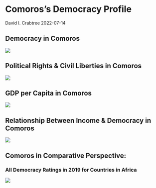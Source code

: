 Comoros’s Democracy Profile
================
David I. Crabtree
2022-07-14

## Democracy in Comoros

![](C:\Users\David\Desktop\PROGRA~1\FILESA~1\DEMOCR~1\reports\COMORO~1/figure-gfm/Demscore-1.png)<!-- -->

## Political Rights & Civil Liberties in Comoros

![](C:\Users\David\Desktop\PROGRA~1\FILESA~1\DEMOCR~1\reports\COMORO~1/figure-gfm/Political%20Rights%20&%20Civil%20Libs-1.png)<!-- -->

## GDP per Capita in Comoros

![](C:\Users\David\Desktop\PROGRA~1\FILESA~1\DEMOCR~1\reports\COMORO~1/figure-gfm/GDP%20per%20Capita-1.png)<!-- -->

## Relationship Between Income & Democracy in Comoros

![](C:\Users\David\Desktop\PROGRA~1\FILESA~1\DEMOCR~1\reports\COMORO~1/figure-gfm/Income%20&%20Dem-1.png)<!-- -->

## Comoros in Comparative Perspective:

### All Democracy Ratings in 2019 for Countries in Africa

![](C:\Users\David\Desktop\PROGRA~1\FILESA~1\DEMOCR~1\reports\COMORO~1/figure-gfm/Democracy%20in%20Comparative%20Perspective-1.png)<!-- -->
